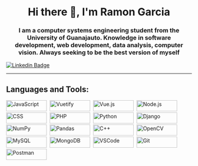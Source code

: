 <div id="header" align = "center">
  <h1 align = "center">Hi there 👋, I'm Ramon Garcia</h1>
    <h3 align = "center"> I am a computer systems engineering student from the University of Guanajauto. Knowledge in software development, web development, data analysis, computer vision. Always seeking to be the best version of myself</h3>   
</div>

<div id="badges" align"center">
  <a href="https://www.linkedin.com/in/ramon-garcia2606" target="_blank">
    <img src="https://img.shields.io/badge/LinkedIn-0A66C2?logo=linkedin&logoColor=fff&style=for-the-badge"
      alt="Linkedin Badge" />
  </a>
</div>

<hr>

<div align="left"> 
  <h2> Languages and Tools:</h2>
  <div>
    <img src="https://img.shields.io/badge/JavaScript-F7DF1E?logo=javascript&logoColor=000&style=for-the-badge" title="JavaScript" alt="JavaScript" width="110" height="30"/>&nbsp;
    <img src="https://img.shields.io/badge/Vuetify-1867C0?logo=vuetify&logoColor=fff&style=for-the-badge" title="Vuetify" alt="Vuetify" width="110" height="30"/>&nbsp;
    <img src="https://img.shields.io/badge/Vue.js-4FC08D?logo=vuedotjs&logoColor=fff&style=for-the-badge" title="Vue.js" alt="Vue.js" width="110" height="30"/>&nbsp;
    <img src="https://img.shields.io/badge/Node.js-393?logo=nodedotjs&logoColor=fff&style=for-the-badge" title="Node.js" alt="Node.js" width="110" height="30"/>&nbsp;
    <img src="https://img.shields.io/badge/CSS3-1572B6?logo=css3&logoColor=fff&style=for-the-badge" title="CCS3" alt="CSS" width="110" height="30"/>&nbsp;
    <img src="https://img.shields.io/badge/PHP-777BB4?logo=php&logoColor=fff&style=for-the-badge" title="PHP" alt="PHP" width="110" height="30"/>&nbsp;
    <img src="https://img.shields.io/badge/Python-3776AB?logo=python&logoColor=fff&style=for-the-badge" title="Python" alt="Python" width="110" height="30"/>&nbsp;
    <img src="https://img.shields.io/badge/Django-092E20?logo=django&logoColor=fff&style=for-the-badge" title="Django" alt="Django" width="110" height="30"/>&nbsp;
    <img src="https://img.shields.io/badge/NumPy-013243?logo=numpy&logoColor=fff&style=for-the-badge" title="NumPy" alt="NumPy" width="110" height="30"/>&nbsp;
    <img src="https://img.shields.io/badge/pandas-150458?logo=pandas&logoColor=fff&style=for-the-badge" title="Pandas" alt="Pandas" width="110" height="30"/>&nbsp;
    <img src="https://img.shields.io/badge/C%2B%2B-00599C?logo=cplusplus&logoColor=fff&style=for-the-badge" title="C++" alt="C++" width="110" height="30"/>&nbsp;
    <img src="https://img.shields.io/badge/OpenCV-5C3EE8?logo=opencv&logoColor=fff&style=for-the-badge" title="OpenCV" alt="OpenCV" width="110" height="30"/>&nbsp;
    <img src="https://img.shields.io/badge/MySQL-4479A1?logo=mysql&logoColor=fff&style=for-the-badge" title="MySQL" alt="MySQL" width="110" height="30"/>&nbsp;
    <img src="https://img.shields.io/badge/MongoDB-47A248?logo=mongodb&logoColor=fff&style=for-the-badge" title="MongoDB" alt="MongoDB" width="110" height="30"/>&nbsp;
    <img src="https://img.shields.io/badge/Visual%20Studio%20Code-007ACC?logo=visualstudiocode&logoColor=fff&style=for-the-badge" title="VSCode" alt="VSCode" width="110" height="30"/>&nbsp;
    <img src="https://img.shields.io/badge/Git-F05032?logo=git&logoColor=fff&style=for-the-badge" title="Git" alt="Git" width="110" height="30"/>&nbsp;
    <img src="https://img.shields.io/badge/Postman-FF6C37?logo=postman&logoColor=fff&style=for-the-badge" title="Postman" alt="Postman" width="110" height="30"/>&nbsp;
    

    
  </div>

<!--
**LuisRamonGV/LuisRamonGV** is a ✨ _special_ ✨ repository because its `README.md` (this file) appears on your GitHub profile.

Here are some ideas to get you started:

- 🔭 I’m currently working on ...
- 🌱 I’m currently learning ...
- 👯 I’m looking to collaborate on ...
- 🤔 I’m looking for help with ...
- 💬 Ask me about ...
- 📫 How to reach me: ...
- 😄 Pronouns: ...
- ⚡ Fun fact: ...
-->
